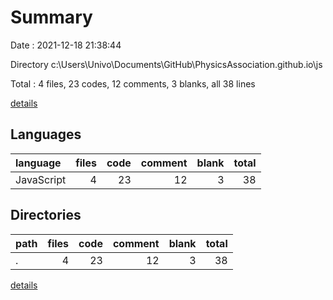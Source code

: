 # Summary

Date : 2021-12-18 21:38:44

Directory c:\Users\Univo\Documents\GitHub\PhysicsAssociation.github.io\js

Total : 4 files,  23 codes, 12 comments, 3 blanks, all 38 lines

[details](details.md)

## Languages
| language | files | code | comment | blank | total |
| :--- | ---: | ---: | ---: | ---: | ---: |
| JavaScript | 4 | 23 | 12 | 3 | 38 |

## Directories
| path | files | code | comment | blank | total |
| :--- | ---: | ---: | ---: | ---: | ---: |
| . | 4 | 23 | 12 | 3 | 38 |

[details](details.md)